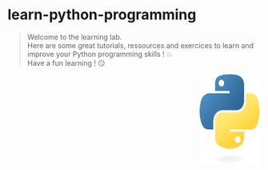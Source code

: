 # learn-python-programming

> Welcome to the learning lab.  
> Here are some great tutorials, ressources and exercices to learn and improve your Python programming skills ! :boom:  
> Have a fun learning ! :smirk:

<img src="https://github.com/remijul/learn-python-programming/blob/main/python-logo-only.png" align="right"
     alt="Python logo" width="120" height="178">
